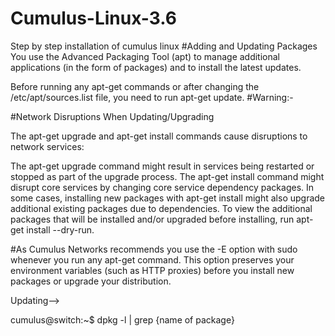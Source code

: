 # Cumulus-Linux-3.6
Step by step installation of cumulus linux
#Adding and Updating Packages
You use the Advanced Packaging Tool (apt) to manage additional applications (in the form of packages) and to install the latest updates.

Before running any apt-get commands or after changing the /etc/apt/sources.list file, you need to run apt-get update.
#Warning:-

#Network Disruptions When Updating/Upgrading

The apt-get upgrade and apt-get install commands cause disruptions to network services:

The apt-get upgrade command might result in services being restarted or stopped as part of the upgrade process.
The apt-get install command might disrupt core services by changing core service dependency packages.
In some cases, installing new packages with apt-get install might also upgrade additional existing packages due to dependencies. To view the additional packages that will be installed and/or upgraded before installing, run apt-get install --dry-run.




#As 
Cumulus Networks recommends you use the -E option with sudo whenever you run any apt-get command. This option preserves your environment variables (such as HTTP proxies) before you install new packages or upgrade your distribution.


Updating-->


cumulus@switch:~$ dpkg -l | grep {name of package}
